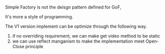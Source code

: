 Simple Factory is not the deisgn pattern defined for GoF,

It's more a style of programming. 

The V1 version implement can be optimize through the following way. 
1. if no overriding requirement, we can make get video method to be static 
2. we can use reflect manganism to make the implementation meet Open-Close principle
